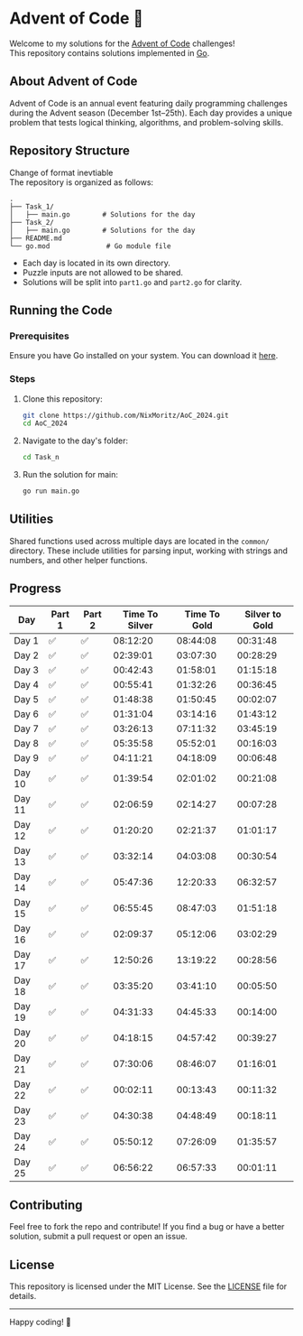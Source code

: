 # Advent of Code 🎄

Welcome to my solutions for the [Advent of Code](https://adventofcode.com/) challenges!  
This repository contains solutions implemented in [Go](https://golang.org/).

## About Advent of Code

Advent of Code is an annual event featuring daily programming challenges during the Advent season (December 1st–25th). Each day provides a unique problem that tests logical thinking, algorithms, and problem-solving skills.

## Repository Structure

Change of format inevtiable  
The repository is organized as follows:

```
.
├── Task_1/
│   ├── main.go        # Solutions for the day
├── Task_2/
│   ├── main.go        # Solutions for the day
├── README.md
└── go.mod              # Go module file
```

- Each day is located in its own directory.
- Puzzle inputs are not allowed to be shared.
- Solutions will be split into `part1.go` and `part2.go` for clarity.

## Running the Code

### Prerequisites

Ensure you have Go installed on your system. You can download it [here](https://golang.org/dl/).

### Steps

1. Clone this repository:

   ```bash
   git clone https://github.com/NixMoritz/AoC_2024.git
   cd AoC_2024
   ```

2. Navigate to the day's folder:

   ```bash
   cd Task_n
   ```

3. Run the solution for main:

   ```bash
   go run main.go
   ```

## Utilities

Shared functions used across multiple days are located in the `common/` directory. These include utilities for parsing input, working with strings and numbers, and other helper functions.

## Progress

| Day    | Part 1 | Part 2 | Time To Silver | Time To Gold | Silver to Gold |
| ------ | ------ | ------ | -------------- | ------------ | -------------- |
| Day 1  | ✅     | ✅     | 08:12:20       | 08:44:08     | 00:31:48       |
| Day 2  | ✅     | ✅     | 02:39:01       | 03:07:30     | 00:28:29       |
| Day 3  | ✅     | ✅     | 00:42:43       | 01:58:01     | 01:15:18       |
| Day 4  | ✅     | ✅     | 00:55:41       | 01:32:26     | 00:36:45       |
| Day 5  | ✅     | ✅     | 01:48:38       | 01:50:45     | 00:02:07       |
| Day 6  | ✅     | ✅     | 01:31:04       | 03:14:16     | 01:43:12       |
| Day 7  | ✅     | ✅     | 03:26:13       | 07:11:32     | 03:45:19       |
| Day 8  | ✅     | ✅     | 05:35:58       | 05:52:01     | 00:16:03       |
| Day 9  | ✅     | ✅     | 04:11:21       | 04:18:09     | 00:06:48       |
| Day 10 | ✅     | ✅     | 01:39:54       | 02:01:02     | 00:21:08       |
| Day 11 | ✅     | ✅     | 02:06:59       | 02:14:27     | 00:07:28       |
| Day 12 | ✅     | ✅     | 01:20:20       | 02:21:37     | 01:01:17       |
| Day 13 | ✅     | ✅     | 03:32:14       | 04:03:08     | 00:30:54       |
| Day 14 | ✅     | ✅     | 05:47:36       | 12:20:33     | 06:32:57       |
| Day 15 | ✅     | ✅     | 06:55:45       | 08:47:03     | 01:51:18       |
| Day 16 | ✅     | ✅     | 02:09:37       | 05:12:06     | 03:02:29       |
| Day 17 | ✅     | ✅     | 12:50:26       | 13:19:22     | 00:28:56       |
| Day 18 | ✅     | ✅     | 03:35:20       | 03:41:10     | 00:05:50       |
| Day 19 | ✅     | ✅     | 04:31:33       | 04:45:33     | 00:14:00       |
| Day 20 | ✅     | ✅     | 04:18:15       | 04:57:42     | 00:39:27       |
| Day 21 | ✅     | ✅     | 07:30:06       | 08:46:07     | 01:16:01       |
| Day 22 | ✅     | ✅     | 00:02:11       | 00:13:43     | 00:11:32       |
| Day 23 | ✅     | ✅     | 04:30:38       | 04:48:49     | 00:18:11       |
| Day 24 | ✅     | ✅     | 05:50:12       | 07:26:09     | 01:35:57       |
| Day 25 | ✅     | ✅     | 06:56:22       | 06:57:33     | 00:01:11       |

## Contributing

Feel free to fork the repo and contribute! If you find a bug or have a better solution, submit a pull request or open an issue.

## License

This repository is licensed under the MIT License. See the [LICENSE](LICENSE) file for details.

---

Happy coding! 🎅
